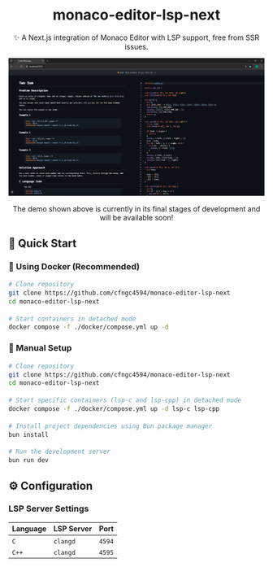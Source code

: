 <div align="center">

# monaco-editor-lsp-next

✨ A Next.js integration of Monaco Editor with LSP support, free from SSR issues.

![alt text](demo.png)

<p>The demo shown above is currently in its final stages of development and will be available soon!</p>

</div>

## 🚀 Quick Start

### 🐳 Using Docker (Recommended)

```sh
# Clone repository
git clone https://github.com/cfngc4594/monaco-editor-lsp-next
cd monaco-editor-lsp-next

# Start containers in detached mode
docker compose -f ./docker/compose.yml up -d
```

### 🔧 Manual Setup

```sh
# Clone repository
git clone https://github.com/cfngc4594/monaco-editor-lsp-next
cd monaco-editor-lsp-next

# Start specific containers (lsp-c and lsp-cpp) in detached mode
docker compose -f ./docker/compose.yml up -d lsp-c lsp-cpp

# Install project dependencies using Bun package manager
bun install

# Run the development server
bun run dev
```

## ⚙️ Configuration

### LSP Server Settings

|  **Language**  |  **LSP Server**  |  **Port**  |
|----------------|------------------|------------|
| `C`            | `clangd`         | `4594`     |
| `C++`          | `clangd`         | `4595`     |
